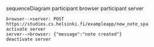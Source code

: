 sequenceDiagram
participant browser
participant server

    browser-->server: POST https://studies.cs.helsinki.fi/exampleapp/new_note_spa
    activate server
    server-->browser: {"message":"note created"}
    deactivate server
